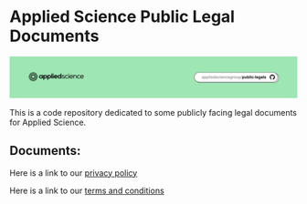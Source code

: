 # Applied Science Public Legal Documents

![](github-repo-header.png)


This is a code repository dedicated to some publicly facing legal documents for Applied Science.


## Documents:

Here is a link to our [privacy policy](./privacy-policy.md)

Here is a link to our [terms and conditions](./terms-and-conditions.md)

